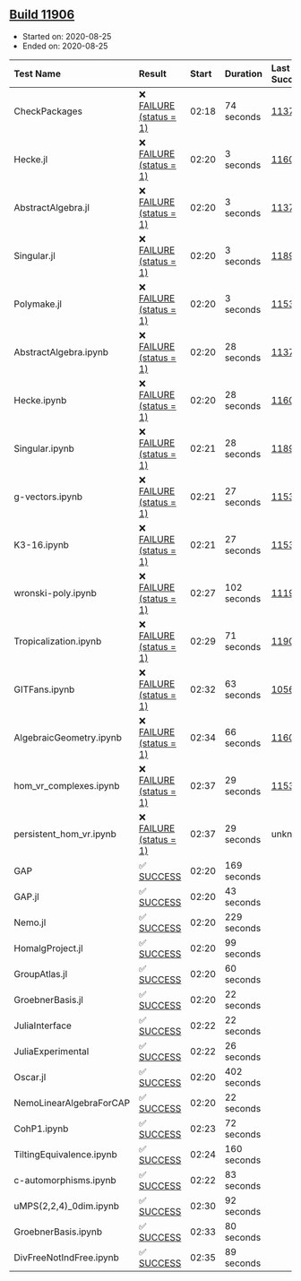 ## [Build 11906](https://oscarci.mathematik.uni-kl.de/job/oscar/11906/)

* Started on: 2020-08-25
* Ended on: 2020-08-25

| Test Name    | Result | Start | Duration | Last Success | First Failure |
|:-------------|:-------|:------|:---------|:-------------|:--------------|
| CheckPackages | ❌ [FAILURE (status = 1)](https://oscarci.mathematik.uni-kl.de/job/oscar/11906/artifact/logs/build-11906/CheckPackages.log) | 02:18 | 74 seconds | [11376](https://oscarci.mathematik.uni-kl.de/job/oscar/11376/) | [11377](https://oscarci.mathematik.uni-kl.de/job/oscar/11377/) |
| Hecke.jl | ❌ [FAILURE (status = 1)](https://oscarci.mathematik.uni-kl.de/job/oscar/11906/artifact/logs/build-11906/Hecke.jl.log) | 02:20 | 3 seconds | [11602](https://oscarci.mathematik.uni-kl.de/job/oscar/11602/) | [11603](https://oscarci.mathematik.uni-kl.de/job/oscar/11603/) |
| AbstractAlgebra.jl | ❌ [FAILURE (status = 1)](https://oscarci.mathematik.uni-kl.de/job/oscar/11906/artifact/logs/build-11906/AbstractAlgebra.jl.log) | 02:20 | 3 seconds | [11376](https://oscarci.mathematik.uni-kl.de/job/oscar/11376/) | [11377](https://oscarci.mathematik.uni-kl.de/job/oscar/11377/) |
| Singular.jl | ❌ [FAILURE (status = 1)](https://oscarci.mathematik.uni-kl.de/job/oscar/11906/artifact/logs/build-11906/Singular.jl.log) | 02:20 | 3 seconds | [11893](https://oscarci.mathematik.uni-kl.de/job/oscar/11893/) | [11894](https://oscarci.mathematik.uni-kl.de/job/oscar/11894/) |
| Polymake.jl | ❌ [FAILURE (status = 1)](https://oscarci.mathematik.uni-kl.de/job/oscar/11906/artifact/logs/build-11906/Polymake.jl.log) | 02:20 | 3 seconds | [11532](https://oscarci.mathematik.uni-kl.de/job/oscar/11532/) | [11533](https://oscarci.mathematik.uni-kl.de/job/oscar/11533/) |
| AbstractAlgebra.ipynb | ❌ [FAILURE (status = 1)](https://oscarci.mathematik.uni-kl.de/job/oscar/11906/artifact/logs/build-11906/AbstractAlgebra.ipynb.log) | 02:20 | 28 seconds | [11376](https://oscarci.mathematik.uni-kl.de/job/oscar/11376/) | [11377](https://oscarci.mathematik.uni-kl.de/job/oscar/11377/) |
| Hecke.ipynb | ❌ [FAILURE (status = 1)](https://oscarci.mathematik.uni-kl.de/job/oscar/11906/artifact/logs/build-11906/Hecke.ipynb.log) | 02:20 | 28 seconds | [11602](https://oscarci.mathematik.uni-kl.de/job/oscar/11602/) | [11603](https://oscarci.mathematik.uni-kl.de/job/oscar/11603/) |
| Singular.ipynb | ❌ [FAILURE (status = 1)](https://oscarci.mathematik.uni-kl.de/job/oscar/11906/artifact/logs/build-11906/Singular.ipynb.log) | 02:21 | 28 seconds | [11893](https://oscarci.mathematik.uni-kl.de/job/oscar/11893/) | [11894](https://oscarci.mathematik.uni-kl.de/job/oscar/11894/) |
| g-vectors.ipynb | ❌ [FAILURE (status = 1)](https://oscarci.mathematik.uni-kl.de/job/oscar/11906/artifact/logs/build-11906/g-vectors.ipynb.log) | 02:21 | 27 seconds | [11532](https://oscarci.mathematik.uni-kl.de/job/oscar/11532/) | [11533](https://oscarci.mathematik.uni-kl.de/job/oscar/11533/) |
| K3-16.ipynb | ❌ [FAILURE (status = 1)](https://oscarci.mathematik.uni-kl.de/job/oscar/11906/artifact/logs/build-11906/K3-16.ipynb.log) | 02:21 | 27 seconds | [11532](https://oscarci.mathematik.uni-kl.de/job/oscar/11532/) | [11533](https://oscarci.mathematik.uni-kl.de/job/oscar/11533/) |
| wronski-poly.ipynb | ❌ [FAILURE (status = 1)](https://oscarci.mathematik.uni-kl.de/job/oscar/11906/artifact/logs/build-11906/wronski-poly.ipynb.log) | 02:27 | 102 seconds | [11192](https://oscarci.mathematik.uni-kl.de/job/oscar/11192/) | [11193](https://oscarci.mathematik.uni-kl.de/job/oscar/11193/) |
| Tropicalization.ipynb | ❌ [FAILURE (status = 1)](https://oscarci.mathematik.uni-kl.de/job/oscar/11906/artifact/logs/build-11906/Tropicalization.ipynb.log) | 02:29 | 71 seconds | [11905](https://oscarci.mathematik.uni-kl.de/job/oscar/11905/) | [11906](https://oscarci.mathematik.uni-kl.de/job/oscar/11906/) |
| GITFans.ipynb | ❌ [FAILURE (status = 1)](https://oscarci.mathematik.uni-kl.de/job/oscar/11906/artifact/logs/build-11906/GITFans.ipynb.log) | 02:32 | 63 seconds | [10566](https://oscarci.mathematik.uni-kl.de/job/oscar/10566/) | [10567](https://oscarci.mathematik.uni-kl.de/job/oscar/10567/) |
| AlgebraicGeometry.ipynb | ❌ [FAILURE (status = 1)](https://oscarci.mathematik.uni-kl.de/job/oscar/11906/artifact/logs/build-11906/AlgebraicGeometry.ipynb.log) | 02:34 | 66 seconds | [11602](https://oscarci.mathematik.uni-kl.de/job/oscar/11602/) | [11603](https://oscarci.mathematik.uni-kl.de/job/oscar/11603/) |
| hom_vr_complexes.ipynb | ❌ [FAILURE (status = 1)](https://oscarci.mathematik.uni-kl.de/job/oscar/11906/artifact/logs/build-11906/hom_vr_complexes.ipynb.log) | 02:37 | 29 seconds | [11532](https://oscarci.mathematik.uni-kl.de/job/oscar/11532/) | [11533](https://oscarci.mathematik.uni-kl.de/job/oscar/11533/) |
| persistent_hom_vr.ipynb | ❌ [FAILURE (status = 1)](https://oscarci.mathematik.uni-kl.de/job/oscar/11906/artifact/logs/build-11906/persistent_hom_vr.ipynb.log) | 02:37 | 29 seconds | unknown | unknown |
| GAP | ✅ [SUCCESS](https://oscarci.mathematik.uni-kl.de/job/oscar/11906/artifact/logs/build-11906/GAP.log) | 02:20 | 169 seconds |  |  |
| GAP.jl | ✅ [SUCCESS](https://oscarci.mathematik.uni-kl.de/job/oscar/11906/artifact/logs/build-11906/GAP.jl.log) | 02:20 | 43 seconds |  |  |
| Nemo.jl | ✅ [SUCCESS](https://oscarci.mathematik.uni-kl.de/job/oscar/11906/artifact/logs/build-11906/Nemo.jl.log) | 02:20 | 229 seconds |  |  |
| HomalgProject.jl | ✅ [SUCCESS](https://oscarci.mathematik.uni-kl.de/job/oscar/11906/artifact/logs/build-11906/HomalgProject.jl.log) | 02:20 | 99 seconds |  |  |
| GroupAtlas.jl | ✅ [SUCCESS](https://oscarci.mathematik.uni-kl.de/job/oscar/11906/artifact/logs/build-11906/GroupAtlas.jl.log) | 02:20 | 60 seconds |  |  |
| GroebnerBasis.jl | ✅ [SUCCESS](https://oscarci.mathematik.uni-kl.de/job/oscar/11906/artifact/logs/build-11906/GroebnerBasis.jl.log) | 02:20 | 22 seconds |  |  |
| JuliaInterface | ✅ [SUCCESS](https://oscarci.mathematik.uni-kl.de/job/oscar/11906/artifact/logs/build-11906/JuliaInterface.log) | 02:22 | 22 seconds |  |  |
| JuliaExperimental | ✅ [SUCCESS](https://oscarci.mathematik.uni-kl.de/job/oscar/11906/artifact/logs/build-11906/JuliaExperimental.log) | 02:22 | 26 seconds |  |  |
| Oscar.jl | ✅ [SUCCESS](https://oscarci.mathematik.uni-kl.de/job/oscar/11906/artifact/logs/build-11906/Oscar.jl.log) | 02:20 | 402 seconds |  |  |
| NemoLinearAlgebraForCAP | ✅ [SUCCESS](https://oscarci.mathematik.uni-kl.de/job/oscar/11906/artifact/logs/build-11906/NemoLinearAlgebraForCAP.log) | 02:20 | 22 seconds |  |  |
| CohP1.ipynb | ✅ [SUCCESS](https://oscarci.mathematik.uni-kl.de/job/oscar/11906/artifact/logs/build-11906/CohP1.ipynb.log) | 02:23 | 72 seconds |  |  |
| TiltingEquivalence.ipynb | ✅ [SUCCESS](https://oscarci.mathematik.uni-kl.de/job/oscar/11906/artifact/logs/build-11906/TiltingEquivalence.ipynb.log) | 02:24 | 160 seconds |  |  |
| c-automorphisms.ipynb | ✅ [SUCCESS](https://oscarci.mathematik.uni-kl.de/job/oscar/11906/artifact/logs/build-11906/c-automorphisms.ipynb.log) | 02:22 | 83 seconds |  |  |
| uMPS(2,2,4)_0dim.ipynb | ✅ [SUCCESS](https://oscarci.mathematik.uni-kl.de/job/oscar/11906/artifact/logs/build-11906/uMPS-2-2-4-_0dim.ipynb.log) | 02:30 | 92 seconds |  |  |
| GroebnerBasis.ipynb | ✅ [SUCCESS](https://oscarci.mathematik.uni-kl.de/job/oscar/11906/artifact/logs/build-11906/GroebnerBasis.ipynb.log) | 02:33 | 80 seconds |  |  |
| DivFreeNotIndFree.ipynb | ✅ [SUCCESS](https://oscarci.mathematik.uni-kl.de/job/oscar/11906/artifact/logs/build-11906/DivFreeNotIndFree.ipynb.log) | 02:35 | 89 seconds |  |  |
